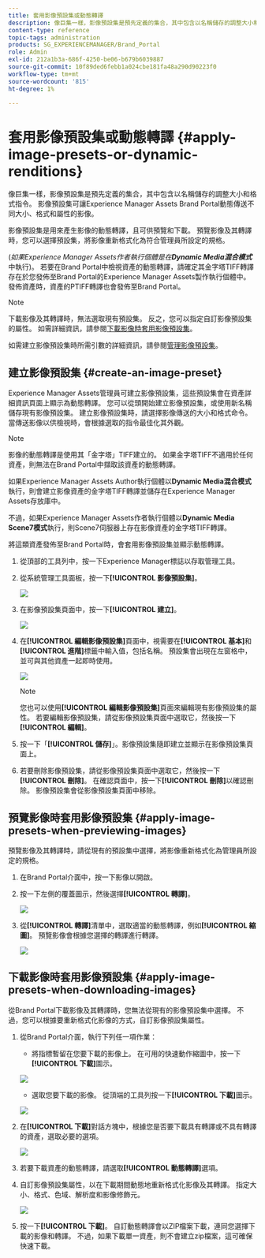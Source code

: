 ```yaml
---
title: 套用影像預設集或動態轉譯
description: 像巨集一樣，影像預設集是預先定義的集合，其中包含以名稱儲存的調整大小和格式指令。 影像預設集可讓Experience Manager Assets Brand Portal動態傳送不同大小、格式和屬性的影像。
content-type: reference
topic-tags: administration
products: SG_EXPERIENCEMANAGER/Brand_Portal
role: Admin
exl-id: 212a1b3a-686f-4250-be06-b679b6039887
source-git-commit: 10f89ded6febb1a024cbe181fa48a290d90223f0
workflow-type: tm+mt
source-wordcount: '815'
ht-degree: 1%

---
```


# 套用影像預設集或動態轉譯 {#apply-image-presets-or-dynamic-renditions}

像巨集一樣，影像預設集是預先定義的集合，其中包含以名稱儲存的調整大小和格式指令。 影像預設集可讓Experience Manager Assets Brand Portal動態傳送不同大小、格式和屬性的影像。

影像預設集是用來產生影像的動態轉譯，且可供預覽和下載。 預覽影像及其轉譯時，您可以選擇預設集，將影像重新格式化為符合管理員所設定的規格。

(*如果Experience Manager Assets作者執行個體是在&#x200B;**Dynamic Media混合模式***中執行)。 若要在Brand Portal中檢視資產的動態轉譯，請確定其金字塔TIFF轉譯存在於您發佈至Brand Portal的Experience Manager Assets製作執行個體中。 發佈資產時，資產的PTIFF轉譯也會發佈至Brand Portal。

>[!NOTE]
>
>下載影像及其轉譯時，無法選取現有預設集。 反之，您可以指定自訂影像預設集的屬性。 如需詳細資訊，請參閱[下載影像時套用影像預設集](../using/brand-portal-image-presets.md#main-pars-text-1403412644)。


如需建立影像預設集時所需引數的詳細資訊，請參閱[管理影像預設集](../using/brand-portal-image-presets.md)。

## 建立影像預設集 {#create-an-image-preset}

Experience Manager Assets管理員可建立影像預設集，這些預設集會在資產詳細資訊頁面上顯示為動態轉譯。 您可以從頭開始建立影像預設集，或使用新名稱儲存現有影像預設集。 建立影像預設集時，請選擇影像傳送的大小和格式命令。 當傳送影像以供檢視時，會根據選取的指令最佳化其外觀。

>[!NOTE]
>
>影像的動態轉譯是使用其「金字塔」TIFF建立的。 如果金字塔TIFF不適用於任何資產，則無法在Brand Portal中擷取該資產的動態轉譯。
>
>如果Experience Manager Assets Author執行個體以&#x200B;**Dynamic Media混合模式**&#x200B;執行，則會建立影像資產的金字塔TIFF轉譯並儲存在Experience Manager Assets存放庫中。
>
>不過，如果Experience Manager Assets作者執行個體以&#x200B;**Dynamic Media Scene7模式**&#x200B;執行，則Scene7伺服器上存在影像資產的金字塔TIFF轉譯。
>
>將這類資產發佈至Brand Portal時，會套用影像預設集並顯示動態轉譯。


1. 從頂部的工具列中，按一下Experience Manager標誌以存取管理工具。

1. 從系統管理工具面板，按一下&#x200B;**[!UICONTROL 影像預設集]**。

   ![](assets/admin-tools-panel-4.png)

1. 在影像預設集頁面中，按一下&#x200B;**[!UICONTROL 建立]**。

   ![](assets/image_preset_homepage.png)

1. 在&#x200B;**[!UICONTROL 編輯影像預設集]**&#x200B;頁面中，視需要在&#x200B;**[!UICONTROL 基本]**&#x200B;和&#x200B;**[!UICONTROL 進階]**&#x200B;標籤中輸入值，包括名稱。 預設集會出現在左窗格中，並可與其他資產一起即時使用。

   ![](assets/image_preset_create.png)

   >[!NOTE]
   >
   >您也可以使用&#x200B;**[!UICONTROL 編輯影像預設集]**&#x200B;頁面來編輯現有影像預設集的屬性。 若要編輯影像預設集，請從影像預設集頁面中選取它，然後按一下&#x200B;**[!UICONTROL 編輯]**。

1. 按一下「**[!UICONTROL 儲存]**」。影像預設集隨即建立並顯示在影像預設集頁面上。
1. 若要刪除影像預設集，請從影像預設集頁面中選取它，然後按一下&#x200B;**[!UICONTROL 刪除]**。 在確認頁面中，按一下&#x200B;**[!UICONTROL 刪除]**&#x200B;以確認刪除。 影像預設集會從影像預設集頁面中移除。

## 預覽影像時套用影像預設集 {#apply-image-presets-when-previewing-images}

預覽影像及其轉譯時，請從現有的預設集中選擇，將影像重新格式化為管理員所設定的規格。

1. 在Brand Portal介面中，按一下影像以開啟。
1. 按一下左側的覆蓋圖示，然後選擇&#x200B;**[!UICONTROL 轉譯]**。

   ![](assets/image-preset-previewrenditions.png)

1. 從&#x200B;**[!UICONTROL 轉譯]**&#x200B;清單中，選取適當的動態轉譯，例如&#x200B;**[!UICONTROL 縮圖]**。 預覽影像會根據您選擇的轉譯進行轉譯。

   ![](assets/image-preset-previewrenditionthumbnail.png)

## 下載影像時套用影像預設集 {#apply-image-presets-when-downloading-images}

從Brand Portal下載影像及其轉譯時，您無法從現有的影像預設集中選擇。 不過，您可以根據要重新格式化影像的方式，自訂影像預設集屬性。

1. 從Brand Portal介面，執行下列任一項作業：

   * 將指標暫留在您要下載的影像上。 在可用的快速動作縮圖中，按一下&#x200B;**[!UICONTROL 下載]**&#x200B;圖示。

   ![](assets/downloadsingleasset.png)

   * 選取您要下載的影像。 從頂端的工具列按一下&#x200B;**[!UICONTROL 下載]**&#x200B;圖示。

   ![](assets/downloadassets.png)

1. 在&#x200B;**[!UICONTROL 下載]**&#x200B;對話方塊中，根據您是否要下載具有轉譯或不具有轉譯的資產，選取必要的選項。

   ![](assets/donload-assets-dialog.png)

1. 若要下載資產的動態轉譯，請選取&#x200B;**[!UICONTROL 動態轉譯]**&#x200B;選項。
1. 自訂影像預設集屬性，以在下載期間動態地重新格式化影像及其轉譯。 指定大小、格式、色域、解析度和影像修飾元。

   ![](assets/dynamicrenditions.png)

1. 按一下&#x200B;**[!UICONTROL 下載]**。 自訂動態轉譯會以ZIP檔案下載，連同您選擇下載的影像和轉譯。 不過，如果下載單一資產，則不會建立zip檔案，這可確保快速下載。
